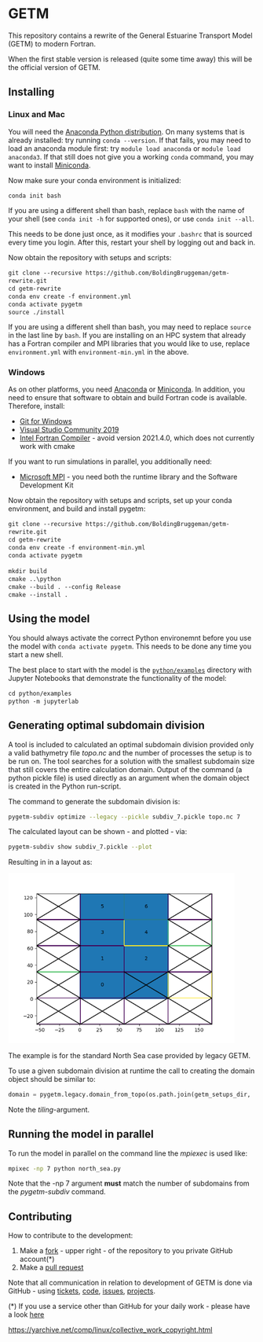 # GETM

This repository contains a rewrite of the General Estuarine Transport Model (GETM) to modern Fortran.

When the first stable version is released (quite some time away) this will be the official version of GETM.

## Installing

### Linux and Mac

You will need the [Anaconda Python distribution](https://www.anaconda.com/products/individual). On many systems that is already installed: try running `conda --version`.
If that fails, you may need to load an anaconda module first: try `module load anaconda` or `module load anaconda3`. If that still does not give you a working `conda` command,
you may want to install [Miniconda](https://docs.conda.io/en/latest/miniconda.html).

Now make sure your conda environment is initialized:

```
conda init bash
```

If you are using a different shell than bash, replace `bash` with the name of your shell (see `conda init -h` for supported ones), or use
`conda init --all`.

This needs to be done just once, as it modifies your `.bashrc` that is sourced every time you login.
After this, restart your shell by logging out and back in.

Now obtain the repository with setups and scripts:

```
git clone --recursive https://github.com/BoldingBruggeman/getm-rewrite.git
cd getm-rewrite
conda env create -f environment.yml
conda activate pygetm
source ./install
```

If you are using a different shell than bash, you may need to replace `source` in the last line  by `bash`. If you are installing on an HPC system that already has a Fortran compiler and MPI libraries that you would like to use, replace `environment.yml` with `environment-min.yml` in the above.

### Windows

As on other platforms, you need [Anaconda](https://www.anaconda.com/products/individual) or [Miniconda](https://docs.conda.io/en/latest/miniconda.html). In addition, you need to ensure that software to obtain and build Fortran code is available. Therefore, install:

* [Git for Windows](https://git-scm.com/download/win)
* [Visual Studio Community 2019](https://my.visualstudio.com/Downloads?q=visual%20studio%202019&wt.mc_id=o~msft~vscom~older-downloads)
* [Intel Fortran Compiler](https://www.intel.com/content/www/us/en/developer/articles/tool/oneapi-standalone-components.html#fortran) - avoid version 2021.4.0, which does not currently work with cmake

If you want to run simulations in parallel, you additionally need:

* [Microsoft MPI](https://www.microsoft.com/en-us/download/details.aspx?id=100593) - you need both the runtime library and the Software Development Kit


Now obtain the repository with setups and scripts, set up your conda environment, and build and install pygetm:

```
git clone --recursive https://github.com/BoldingBruggeman/getm-rewrite.git
cd getm-rewrite
conda env create -f environment-min.yml
conda activate pygetm

mkdir build
cmake ..\python
cmake --build . --config Release
cmake --install .
```

## Using the model

You should always activate the correct Python environemnt before you use the model with `conda activate pygetm`.
This needs to be done any time you start a new shell.

The best place to start with the model is the [`python/examples`](https://github.com/BoldingBruggeman/getm-rewrite/tree/devel/python/examples) directory with Jupyter Notebooks that demonstrate the functionality of the model:

```
cd python/examples
python -m jupyterlab
```

## Generating optimal subdomain division

A tool is included to calculated an optimal subdomain division provided only a valid bathymetry file _topo.nc_ and the number of processes the setup is to be run on. The tool searches for a solution with the smallest subdomain size that still covers the entire calculation domain. Output of the command (a python pickle file) is used directly as an argument when the domain object is created in the Python run-script.

The command to generate the subdomain division is:
```bash
pygetm-subdiv optimize --legacy --pickle subdiv_7.pickle topo.nc 7
```
The calculated layout can be shown - and plotted - via:
```bash
pygetm-subdiv show subdiv_7.pickle --plot
```
Resulting in in a layout as:

<img src="./images/northsea_subdiv_7.png" alt="northsea_subdiv_7" style="zoom:72%;" />

The example is for the standard North Sea case provided by legacy GETM.

To use a given subdomain division at runtime the call to creating the domain object should be similar to:

```python
domain = pygetm.legacy.domain_from_topo(os.path.join(getm_setups_dir, 'NorthSea/Topo/NS6nm.v01.nc'), nlev=30, z0_const=0.001, tiling='subdiv.pickle')
```

Note the *tiling*-argument.

## Running the model in parallel
To run the model in parallel on the command line the _mpiexec_ is used like:
```bash
mpixec -np 7 python north_sea.py
```

Note that the -np 7 argument __must__ match the number of subdomains from the _pygetm-subdiv_ command.

## Contributing

How to contribute to the development:

  1. Make a [fork](https://github.com/BoldingBruggeman/getm-rewrite/projects/4) - upper right -  of the repository to you private GitHub account(\*) 
  2. Make a [pull request](https://docs.github.com/en/free-pro-team@latest/github/collaborating-with-issues-and-pull-requests/about-pull-requests)

Note that all communication in relation to development of GETM is done via GitHub - using [tickets](https://github.com/BoldingBruggeman/tickets/issues), [code](https://github.com/BoldingBruggeman/getm-rewrite), [issues](https://github.com/BoldingBruggeman/getm-rewrite/issues), [projects](https://github.com/BoldingBruggeman/getm-rewrite/projects).


(\*) If you use a service other than GitHub for your daily work - please have a look [here](https://stackoverflow.com/questions/37672694/can-i-submit-a-pull-request-from-gitlab-com-to-github)

https://yarchive.net/comp/linux/collective_work_copyright.html
